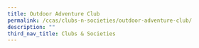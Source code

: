 ```yaml
---
title: Outdoor Adventure Club
permalink: /ccas/clubs-n-societies/outdoor-adventure-club/
description: ""
third_nav_title: Clubs & Societies
---
```


